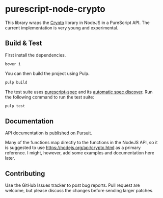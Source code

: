 # purescript-node-crypto

This library wraps the [Crypto](https://nodejs.org/api/crypto.html) library
in NodeJS in a PureScript API. The current implementation is very young and
experimental.

## Build & Test

First install the dependencies.

```bash
bower i
```

You can then build the project using Pulp.

```bash
pulp build
```

The test suite uses [purescript-spec](https://github.com/owickstrom/purescript-spec)
and its [automatic spec discover](https://github.com/owickstrom/purescript-spec-discovery).
Run the following command to run the test suite:

```bash
pulp test
```

## Documentation

API documentation is [published on Pursuit](http://pursuit.purescript.org/packages/purescript-node-crypto).

Many of the functions map directly to the functions in the NodeJS API, so it
is suggested to use https://nodejs.org/api/crypto.html as a primary
reference. I might, however, add some examples and documentation here later.

## Contributing

Use the GitHub Issues tracker to post bug reports. Pull request are welcome,
but please discuss the changes before sending larger patches.